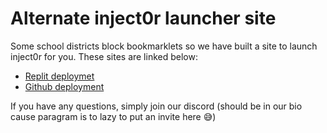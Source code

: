# Alternate inject0r launcher site

Some school districts block bookmarklets so we have built a site to launch inject0r for you. These sites are linked below:
- [Replit deploymet](https://web.inject0r.repl.co/)
- [Github deployment](https://Platinome.github.io/)

If you have any questions, simply join our discord (should be in our bio cause paragram is to lazy to put an invite here 😅)
